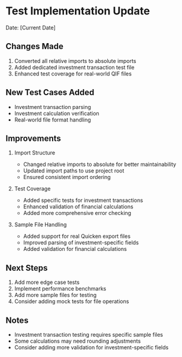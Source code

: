 # Test Implementation Update

Date: [Current Date]

## Changes Made
1. Converted all relative imports to absolute imports
2. Added dedicated investment transaction test file
3. Enhanced test coverage for real-world QIF files

## New Test Cases Added
- Investment transaction parsing
- Investment calculation verification
- Real-world file format handling

## Improvements
1. Import Structure
   - Changed relative imports to absolute for better maintainability
   - Updated import paths to use project root
   - Ensured consistent import ordering

2. Test Coverage
   - Added specific tests for investment transactions
   - Enhanced validation of financial calculations
   - Added more comprehensive error checking

3. Sample File Handling
   - Added support for real Quicken export files
   - Improved parsing of investment-specific fields
   - Added validation for financial calculations

## Next Steps
1. Add more edge case tests
2. Implement performance benchmarks
3. Add more sample files for testing
4. Consider adding mock tests for file operations

## Notes
- Investment transaction testing requires specific sample files
- Some calculations may need rounding adjustments
- Consider adding more validation for investment-specific fields 